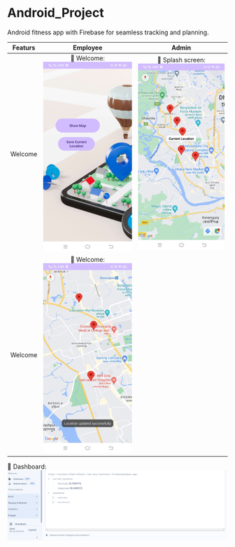 # Android_Project
Android fitness app with Firebase for seamless tracking and planning.

 

|Featurs|Employee|Admin|
| :---: | :---: | :---: |
| Welcome | :pushpin: Welcome:![ start up](https://github.com/sabithassann/Vehicle-Tracking/blob/main/Android_screenshot/home_1.jpg) | :pushpin: Splash screen:![ start up](https://github.com/sabithassann/Vehicle-Tracking/blob/main/Android_screenshot/vehicle_2.jpg) |
| Welcome | :pushpin: Welcome:![ start up](https://github.com/sabithassann/Vehicle-Tracking/blob/main/Android_screenshot/current_location_3.jpg) |  |


:pushpin: Dashboard:
![ Dashboard page](https://github.com/sabithassann/Vehicle-Tracking/blob/main/Android_screenshot/firebse_4.png)

